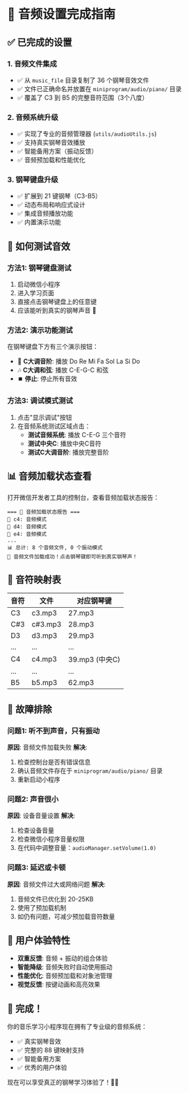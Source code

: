 # 🎹 音频设置完成指南

## ✅ 已完成的设置

### 1. 音频文件集成
- ✅ 从 `music_file` 目录复制了 36 个钢琴音效文件
- ✅ 文件已正确命名并放置在 `miniprogram/audio/piano/` 目录
- ✅ 覆盖了 C3 到 B5 的完整音符范围（3个八度）

### 2. 音频系统升级
- ✅ 实现了专业的音频管理器 (`utils/audioUtils.js`)
- ✅ 支持真实钢琴音效播放
- ✅ 智能备用方案（振动反馈）
- ✅ 音频预加载和性能优化

### 3. 钢琴键盘升级
- ✅ 扩展到 21 键钢琴（C3-B5）
- ✅ 动态布局和响应式设计
- ✅ 集成音频播放功能
- ✅ 内置演示功能

## 🚀 如何测试音效

### 方法1: 钢琴键盘测试
1. 启动微信小程序
2. 进入学习页面
3. 直接点击钢琴键盘上的任意键
4. 应该能听到真实的钢琴声音 🎵

### 方法2: 演示功能测试
在钢琴键盘下方有三个演示按钮：
- 🎵 **C大调音阶**: 播放 Do Re Mi Fa Sol La Si Do
- 🎶 **C大调和弦**: 播放 C-E-G-C 和弦
- ⏹️ **停止**: 停止所有音效

### 方法3: 调试模式测试
1. 点击"显示调试"按钮
2. 在音频系统测试区域点击：
   - **测试音频系统**: 播放 C-E-G 三个音符
   - **测试中央C**: 播放中央C音符
   - **测试C大调音阶**: 播放完整音阶

## 📊 音频加载状态查看

打开微信开发者工具的控制台，查看音频加载状态报告：
```
=== 🎹 音频加载状态报告 ===
🎵 c4: 音频模式
🎵 d4: 音频模式
🎵 e4: 音频模式
...
📊 总计: 8 个音频文件, 0 个振动模式
🎉 音频文件加载成功！点击钢琴键即可听到真实钢琴声！
```

## 🎯 音符映射表

| 音符 | 文件 | 对应钢琴键 |
|------|------|------------|
| C3   | c3.mp3 | 27.mp3 |
| C#3  | c#3.mp3 | 28.mp3 |
| D3   | d3.mp3 | 29.mp3 |
| ...  | ... | ... |
| C4   | c4.mp3 | 39.mp3 (中央C) |
| ...  | ... | ... |
| B5   | b5.mp3 | 62.mp3 |

## 🔧 故障排除

### 问题1: 听不到声音，只有振动
**原因**: 音频文件加载失败
**解决**:
1. 检查控制台是否有错误信息
2. 确认音频文件存在于 `miniprogram/audio/piano/` 目录
3. 重新启动小程序

### 问题2: 声音很小
**原因**: 设备音量设置
**解决**:
1. 检查设备音量
2. 检查微信小程序音量权限
3. 在代码中调整音量：`audioManager.setVolume(1.0)`

### 问题3: 延迟或卡顿
**原因**: 音频文件过大或网络问题
**解决**:
1. 音频文件已优化到 20-25KB
2. 使用了预加载机制
3. 如仍有问题，可减少预加载音符数量

## 📱 用户体验特性

- **双重反馈**: 音频 + 振动的组合体验
- **智能降级**: 音频失败时自动使用振动
- **性能优化**: 音频预加载和对象池管理
- **视觉反馈**: 按键动画和高亮效果

## 🎉 完成！

你的音乐学习小程序现在拥有了专业级的音频系统：
- ✅ 真实钢琴音效
- ✅ 完整的 88 键映射支持
- ✅ 智能备用方案
- ✅ 优秀的用户体验

现在可以享受真正的钢琴学习体验了！🎹✨ 